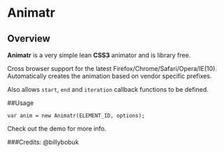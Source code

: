 # Animatr
## Overview
**Animatr** is a very simple lean **CSS3** animator and is library free.

Cross browser support for the latest Firefox/Chrome/Safari/Opera/IE(10). Automatically creates the animation based on vendor specific prefixes.

Also allows `start`, `end` and `iteration` callback functions to be defined.

##Usage
	
	var anim = new Animatr(ELEMENT_ID, options);

Check out the demo for more info.

###Credits:
@billybobuk